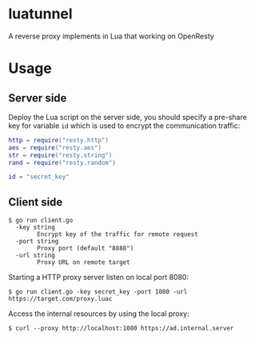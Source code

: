 # luatunnel
A reverse proxy implements in Lua that working on OpenResty

# Usage

## Server side

Deploy the Lua script on the server side, you should specify a pre-share key for variable `id` which is used to encrypt the communication traffic:

```lua
http = require("resty.http")
aes = require("resty.aes")
str = require("resty.string")
rand = require("resty.random")

id = "secret_key"
```

## Client side

```shell
$ go run client.go
  -key string
    	Encrypt key of the traffic for remote request
  -port string
    	Proxy port (default "8888")
  -url string
    	Proxy URL on remote target
```

Starting a HTTP proxy server listen on local port 8080:
```shell
$ go run client.go -key secret_key -port 1080 -url https://target.com/proxy.luac
```

Access the internal resources by using the local proxy:
```shell
$ curl --proxy http://localhost:1080 https://ad.internal.server
```